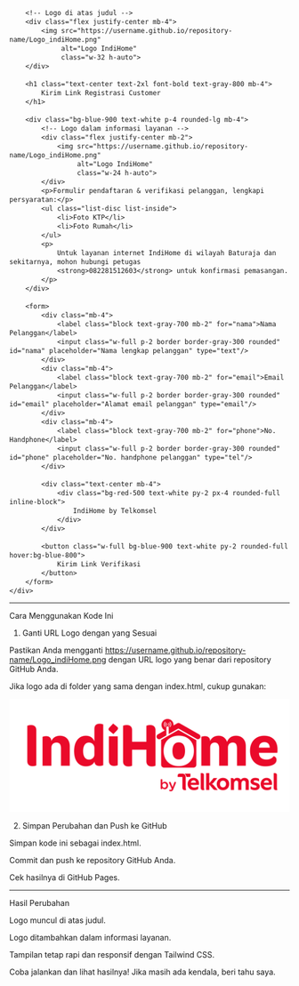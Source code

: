 
<!DOCTYPE html>
<html lang="id">
<head>
    <meta charset="UTF-8">
    <meta name="viewport" content="width=device-width, initial-scale=1.0">
    <title>Registrasi Pelanggan IndiHome</title>
    <script src="https://cdn.tailwindcss.com"></script>
    <link href="https://cdnjs.cloudflare.com/ajax/libs/font-awesome/5.15.3/css/all.min.css" rel="stylesheet"/>
    <link href="https://fonts.googleapis.com/css2?family=Roboto:wght@400;700&display=swap" rel="stylesheet"/>
</head>
<body class="bg-gray-100 font-roboto">
    <div class="max-w-md mx-auto p-4">

        <!-- Logo di atas judul -->
        <div class="flex justify-center mb-4">
            <img src="https://username.github.io/repository-name/Logo_indiHome.png" 
                 alt="Logo IndiHome" 
                 class="w-32 h-auto">
        </div>

        <h1 class="text-center text-2xl font-bold text-gray-800 mb-4">
            Kirim Link Registrasi Customer
        </h1>

        <div class="bg-blue-900 text-white p-4 rounded-lg mb-4">
            <!-- Logo dalam informasi layanan -->
            <div class="flex justify-center mb-2">
                <img src="https://username.github.io/repository-name/Logo_indiHome.png" 
                     alt="Logo IndiHome" 
                     class="w-24 h-auto">
            </div>
            <p>Formulir pendaftaran & verifikasi pelanggan, lengkapi persyaratan:</p>
            <ul class="list-disc list-inside">
                <li>Foto KTP</li>
                <li>Foto Rumah</li>
            </ul>
            <p>
                Untuk layanan internet IndiHome di wilayah Baturaja dan sekitarnya, mohon hubungi petugas 
                <strong>082281512603</strong> untuk konfirmasi pemasangan.
            </p>
        </div>

        <form>
            <div class="mb-4">
                <label class="block text-gray-700 mb-2" for="nama">Nama Pelanggan</label>
                <input class="w-full p-2 border border-gray-300 rounded" id="nama" placeholder="Nama lengkap pelanggan" type="text"/>
            </div>
            <div class="mb-4">
                <label class="block text-gray-700 mb-2" for="email">Email Pelanggan</label>
                <input class="w-full p-2 border border-gray-300 rounded" id="email" placeholder="Alamat email pelanggan" type="email"/>
            </div>
            <div class="mb-4">
                <label class="block text-gray-700 mb-2" for="phone">No. Handphone</label>
                <input class="w-full p-2 border border-gray-300 rounded" id="phone" placeholder="No. handphone pelanggan" type="tel"/>
            </div>

            <div class="text-center mb-4">
                <div class="bg-red-500 text-white py-2 px-4 rounded-full inline-block">
                    IndiHome by Telkomsel
                </div>
            </div>

            <button class="w-full bg-blue-900 text-white py-2 rounded-full hover:bg-blue-800">
                Kirim Link Verifikasi
            </button>
        </form>
    </div>
</body>
</html>


---

Cara Menggunakan Kode Ini

1. Ganti URL Logo dengan yang Sesuai

Pastikan Anda mengganti https://username.github.io/repository-name/Logo_indiHome.png dengan URL logo yang benar dari repository GitHub Anda.

Jika logo ada di folder yang sama dengan index.html, cukup gunakan:

<img src="Logo_indiHome.png" alt="Logo IndiHome" class="w-32 h-auto">



2. Simpan Perubahan dan Push ke GitHub

Simpan kode ini sebagai index.html.

Commit dan push ke repository GitHub Anda.

Cek hasilnya di GitHub Pages.





---

Hasil Perubahan

Logo muncul di atas judul.

Logo ditambahkan dalam informasi layanan.

Tampilan tetap rapi dan responsif dengan Tailwind CSS.


Coba jalankan dan lihat hasilnya! Jika masih ada kendala, beri tahu saya.

